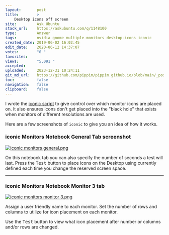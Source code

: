 ```yaml
---
layout:       post
title:        >
    Desktop icons off screen
site:         Ask Ubuntu
stack_url:    https://askubuntu.com/q/1148100
type:         Answer
tags:         nvidia gnome multiple-monitors desktop-icons iconic
created_date: 2019-06-02 16:02:45
edit_date:    2020-06-12 14:37:07
votes:        "0 "
favorites:    
views:        "5,091 "
accepted:     
uploaded:     2023-12-31 10:24:11
git_md_url:   https://github.com/pippim/pippim.github.io/blob/main/_posts/2019/2019-06-02-Desktop-icons-off-screen.md
toc:          false
navigation:   false
clipboard:    false
---
```


I wrote the [iconic script][1] to give control over which monitor icons are placed on. It also ensures icons don't get placed into the "black hole" that exists when monitors of different resolutions are used.

Here are a few screenshots of `iconic` to give you an idea of how it works.


### iconic Monitors Notebook General Tab screenshot

[![iconic monitors general.png][4]][4]

On this notebook tab you can also specify the number of seconds a test will last. Press the <kbd>Test</kbd> button to place icons on the Desktop using currently defined each time you change the reserved screen space.


----------


### iconic Monitors Notebook Monitor 3 tab

[![iconic monitors monitor 3.png][5]][5]

Assign a user friendly name to each monitor. Set the number of rows and columns to utilize for icon placement on each monitor.

Use the <kbd>Test</kbd> button to view what icon placement after number or columns and/or rows are changed.

  [1]: https://github.com/WinEunuuchs2Unix/iconic
  [4]: https://i.stack.imgur.com/ItW6C.png
  [5]: https://i.stack.imgur.com/nADAj.png
